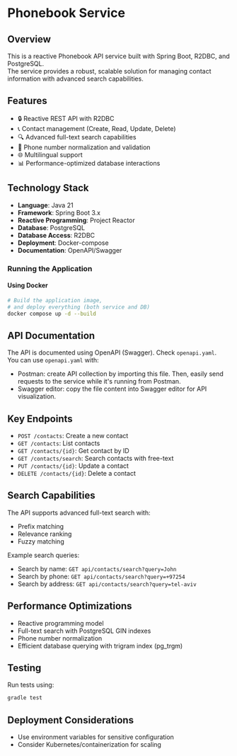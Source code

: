 # Phonebook Service

## Overview

This is a reactive Phonebook API service built with Spring Boot, R2DBC, and PostgreSQL.\
The service provides a robust, scalable solution for managing contact information with advanced search capabilities.


## Features

- 🔒 Reactive REST API with R2DBC
- 📞 Contact management (Create, Read, Update, Delete)
- 🔍 Advanced full-text search capabilities
- 📱 Phone number normalization and validation
- 🌐 Multilingual support
- 📊 Performance-optimized database interactions


## Technology Stack

- **Language**: Java 21
- **Framework**: Spring Boot 3.x
- **Reactive Programming**: Project Reactor
- **Database**: PostgreSQL
- **Database Access**: R2DBC
- **Deployment**: Docker-compose
- **Documentation**: OpenAPI/Swagger


### Running the Application

#### Using Docker
```bash
# Build the application image, 
# and deploy everything (both service and DB)
docker compose up -d --build
```

## API Documentation

The API is documented using OpenAPI (Swagger). Check `openapi.yaml`.\
You can use `openapi.yaml` with:
- Postman: create API collection by importing this file. Then, easily send requests to the service while it's running from Postman.
- Swagger editor: copy the file content into Swagger editor for API visualization.

## Key Endpoints

- `POST /contacts`: Create a new contact
- `GET /contacts`: List contacts
- `GET /contacts/{id}`: Get contact by ID
- `GET /contacts/search`: Search contacts with free-text
- `PUT /contacts/{id}`: Update a contact
- `DELETE /contacts/{id}`: Delete a contact

## Search Capabilities

The API supports advanced full-text search with:
- Prefix matching
- Relevance ranking
- Fuzzy matching

Example search queries:
- Search by name: `GET api/contacts/search?query=John`
- Search by phone: `GET api/contacts/search?query=+97254`
- Search by address: `GET api/contacts/search?query=tel-aviv`

## Performance Optimizations

- Reactive programming model
- Full-text search with PostgreSQL GIN indexes
- Phone number normalization
- Efficient database querying with trigram index (pg_trgm)

## Testing

Run tests using:
```bash
gradle test
```

## Deployment Considerations

- Use environment variables for sensitive configuration
- Consider Kubernetes/containerization for scaling


